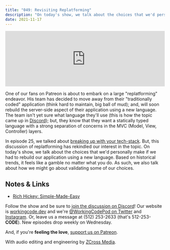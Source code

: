 ```yaml
---
title: "049: Revisiting Replatforming"
description: "On today's show, we talk about the choices that we'd personally make if we had to rebuild our application using a new language."
date: 2021-11-17
---
```


<iframe allow="autoplay *; encrypted-media *; fullscreen *" frameborder="0" height="175" style="width:100%;max-width:900px;overflow:hidden;background:transparent;" sandbox="allow-forms allow-popups allow-same-origin allow-scripts allow-storage-access-by-user-activation allow-top-navigation-by-user-activation" src="https://embed.podcasts.apple.com/us/podcast/049-revisiting-replatforming-there-is-no-correct-answer/id1544142288?i=1000542206157"></iframe>

One of our fans on Patreon is about to embark on a large "replatforming" endeavor. His team has decided to move away from their "traditionally coded" application (think hard to maintain, big ball of mud); and, will soon rebuild the server-side aspect of their application using a new language. The team isn't yet sure what language they'll use (this is how the topic came up in [Discord][working-code-discord]); but, they know that they want a statically typed language with a strong separation of concerns in the MVC (Model, View, Controller) layers.

In episode 25, we talked about [breaking up with your tech-stack][working-code-25]. But, this discussion of replatforming has rekindled our interest in the topic. On today's show, we talk about the choices that we'd personally make if we had to rebuild our application using a new language. Based on historical trends, it feels like a gamble no matter what you do. As such, we also talk about how we might go about validating some of our choices.

## Notes &amp; Links

- [Rich Hickey: Simple-Made-Easy](https://www.infoq.com/presentations/Simple-Made-Easy/)

Follow the show and be sure to [join the discussion on Discord][working-code-discord]! Our website is [workingcode.dev][working-code] and we're [@WorkingCodePod on Twitter][working-code-twitter] and [Instagram][working-code-instagram]. Or, leave us a message at (512) 253-2633 (that's 512-253-**CODE**). New episodes drop weekly on Wednesday.

And, if you're **feeling the love**, [support us on Patreon][working-code-patreon].

With audio editing and engineering by [ZCross Media][editor].

[editor]: https://www.zcross.media/
[rich-armstrong]: https://www.linkedin.com/in/armstrongrich/
[working-code]: https://workingcode.dev/
[working-code-25]: https://workingcode.dev/episodes/025-breaking-up-with-your-stack/
[working-code-discord]: https://workingcode.dev/discord/
[working-code-instagram]: https://www.instagram.com/workingcodepod/
[working-code-patreon]: https://www.patreon.com/workingcodepod
[working-code-twitter]: https://twitter.com/WorkingCodePod
